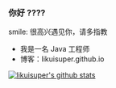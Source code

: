 ### 你好 ????
 
smile: 很高兴遇见你，请多指教
 
* 我是一名 Java 工程师
* 博客：likuisuper.github.io
 
[![likuisuper's github stats](https://github-readme-stats.vercel.app/api?username=likuisuper&show_icons=true&theme=radical)](https://github.com/anuraghazra/github-readme-stats)



